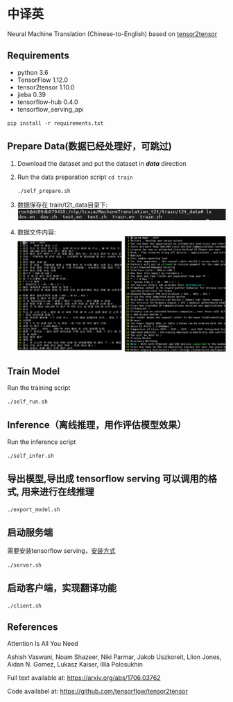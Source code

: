# 中译英

Neural Machine Translation (Chinese-to-English) based on [tensor2tensor](https://github.com/tensorflow/tensor2tensor)

## Requirements

- python 3.6
- TensorFlow 1.12.0
- tensor2tensor 1.10.0
- jieba 0.39
- tensorflow-hub 0.4.0
- tensorflow_serving_api 

`pip install -r requirements.txt`

## Prepare Data(数据已经处理好，可跳过)
1. Download the dataset and put the dataset in ***data*** direction
2. Run the data preparation script
    `cd train`
    
    `./self_prepare.sh`
    
3. 数据保存在 train/t2t_data目录下:
![image](https://github.com/tcxdgit/MachineTranslation_t2t/raw/master/images/t2t_data.PNG)
    
4. 数据文件内容:
![image](https://github.com/tcxdgit/MachineTranslation_t2t/raw/master/images/corpus_zhen.png)
    
## Train Model
Run the training script

`./self_run.sh` 


## Inference（离线推理，用作评估模型效果）
Run the inference script

`./self_infer.sh` 

## 导出模型,导出成 tensorflow serving 可以调用的格式, 用来进行在线推理
`./export_model.sh`

## 启动服务端
需要安装tensorflow serving，[安装方式](https://github.com/tensorflow/serving/blob/master/tensorflow_serving/g3doc/setup.md)

`./server.sh`

## 启动客户端，实现翻译功能
`./client.sh`

## References

Attention Is All You Need

Ashish Vaswani, Noam Shazeer, Niki Parmar, Jakob Uszkoreit, Llion Jones, Aidan N. Gomez, Lukasz Kaiser, Illia Polosukhin

Full text available at: https://arxiv.org/abs/1706.03762

Code availabel at: https://github.com/tensorflow/tensor2tensor
